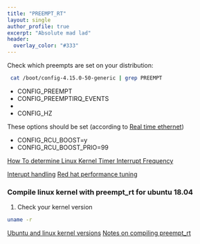 ```yaml
---
title: "PREEMPT_RT"
layout: single
author_profile: true
excerpt: "Absolute mad lad"
header:
  overlay_color: "#333"
---
```


Check which preempts are set on your distribution:

```bash
 cat /boot/config-4.15.0-50-generic | grep PREEMPT
```
* CONFIG_PREEMPT
* CONFIG_PREEMPTIRQ_EVENTS
*
* CONFIG_HZ

These options should be set (according to [Real time ethernet](https://www.osadl.org/Real-time-Ethernet-UDP-worst-case-roun.qa-farm-rt-ethernet-udp-monitor.0.html))
* CONFIG_RCU_BOOST=y   
* CONFIG_RCU_BOOST_PRIO=99

[How To determine Linux Kernel Timer Interrupt Frequency](https://www.advenage.com/topics/linux-timer-interrupt-frequency)

[Interupt handling](https://www.oreilly.com/library/view/linux-device-drivers/0596005903/ch10.html)
[Red hat performance tuning](https://access.redhat.com/documentation/en-us/red_hat_enterprise_linux/6/html/performance_tuning_guide/index)

### Compile linux kernel with preempt_rt for ubuntu 18.04


1. Check your kernel version

```bash
uname -r
```
[Ubuntu and linux kernel versions](https://people.canonical.com/~kernel/info/kernel-version-map.html)
[Notes on compiling preempt_rt](http://kernel-notes.gbittencourt.net/compiling-preempt-rt/)
